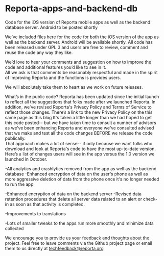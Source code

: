 # Reporta-apps-and-backend-db
Code for the iOS version of Reporta mobile apps as well as the backend database server. Android to be posted shortly

We’ve included files here for the code for both the iOS version of the app as well as the backend server. Android will be available shortly.  All code has been released under GPL 3 and users are free to review, comment and reuse the code any way they like.

We’d love to hear your comments and suggestion on how to improve the code and additional features you’d like to see in it.  
All we ask is that comments be reasonably respectful and made in the spirit of improving Reporta and the functions is provides users.

We will absolutely take them to heart as we work on future releases.

What’s in the public code?
Reporta has been updated since the initial launch to reflect all the suggestions that folks made after we launched Reporta.  In addition, we've revised Reporta's Privacy Policy and Terms of Service to reflect those changes. There’s a link to the new Privacy Policy on the this same page as this blog
It's taken a little longer than we had hoped to get this code posted-- but we have taken time to consult a number of advisors as we've been enhancing Reporta and everyone we've consulted advised that we make and test all the code changes BEFORE we release the code publically.  
That approach makes a lot of sense--  if only because we want folks who download and look at Reporta's code to have the most up-to-date version.
Here’s a list of changes users will see in the app versus the 1.0 version we launched in October.
  
-All analytics and crashlytics removed from the app as well as the backend database
  -Enhanced encryption of data on the user's phone as well as more aggressive deletion of data from the phone once it's no longer needed to run the app
  
-Enhanced encryption of data on the backend server
  -Revised data retention procedures that delete all server data related to an alert or check-in as soon as that activity is completed. 

-Improvements to translations
  
-Lots of smaller tweaks to the apps run more smoothly and minimize data collected

We encourage you to provide us your feedback and thoughts about the project. Feel free to leave comments via the Github project page or email them to us directly at techfeedback@reporta.org


